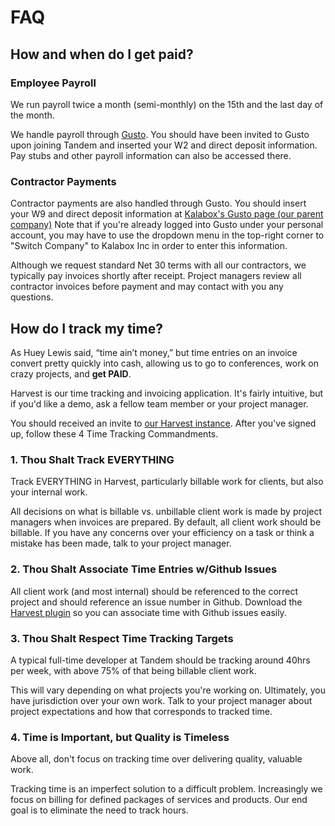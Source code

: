 # FAQ

## How and when do I get paid?

### Employee Payroll

We run payroll twice a month (semi-monthly) on the 15th and the last day of the month.

We handle payroll through [Gusto](https://www.gusto.com/). You should have been invited to Gusto upon joining Tandem and inserted your W2 and direct deposit information. Pay stubs and other payroll information can also be accessed there.

### Contractor Payments

Contractor payments are also handled through Gusto. You should insert your W9 and direct deposit information at [Kalabox's Gusto page (our parent company)](https://manage.gusto.com/kalabox-inc) Note that if you're already logged into Gusto under your personal account, you may have to use the dropdown menu in the top-right corner to "Switch Company" to Kalabox Inc in order to enter this information.

Although we request standard Net 30 terms with all our contractors, we typically pay invoices shortly after receipt. Project managers review all contractor invoices before payment and may contact with you any questions.

## How do I track my time?

As Huey Lewis said, “time ain’t money,” but time entries on an invoice convert pretty quickly into cash, allowing us to go to conferences, work on crazy projects, and **get PAID**.

Harvest is our time tracking and invoicing application. It's fairly intuitive, but if you'd like a demo, ask a fellow team member or your project manager.

You should received an invite to [our Harvest instance](https://kalabox.harvestapp.com). After you've signed up, follow these 4 Time Tracking Commandments.

### 1. Thou Shalt Track EVERYTHING

Track EVERYTHING in Harvest, particularly billable work for clients, but also your internal work.

All decisions on what is billable vs. unbillable client work is made by project managers when invoices are prepared. By default, all client work should be billable. If you have any concerns over your efficiency on a task or think a mistake has been made, talk to your project manager.

### 2. Thou Shalt Associate Time Entries w/Github Issues

All client work (and most internal) should be referenced to the correct project and should reference an issue number in Github. Download the [Harvest plugin](https://chrome.google.com/webstore/detail/harvest-time-tracker/fbpiglieekigmkeebmeohkelfpjjlaia?hl=en) so you can associate time with Github issues easily.

### 3. Thou Shalt Respect Time Tracking Targets

A typical full-time developer at Tandem should be tracking around 40hrs per week, with above 75% of that being billable client work.

This will vary depending on what projects you're working on. Ultimately, you have jurisdiction over your own work. Talk to your project manager about project expectations and how that corresponds to tracked time.

### 4. Time is Important, but Quality is Timeless

Above all, don't focus on tracking time over delivering quality, valuable work.

Tracking time is an imperfect solution to a difficult problem. Increasingly we focus on billing for defined packages of services and products. Our end goal is to eliminate the need to track hours.
